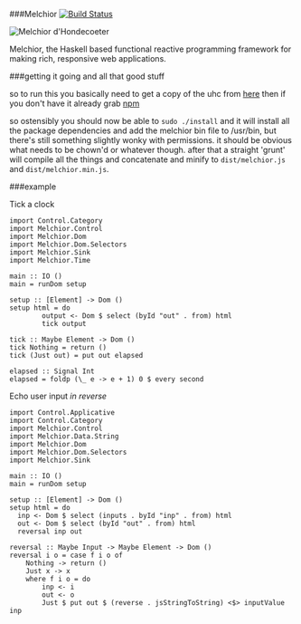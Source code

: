 ###Melchior [![Build Status](https://travis-ci.org/kjgorman/489-uhc.png)](https://travis-ci.org/kjgorman/489-uhc)


![Melchior d'Hondecoeter](http://www.artcyclopedia.org/art/melchior-d-hondecoeter-pelican.jpg)

Melchior, the Haskell based functional reactive programming framework for making rich, responsive web applications.

###getting it going and all that good stuff

so to run this you basically need to get a copy of the uhc from [here](https://github.com/UU-ComputerScience/uhc)
then if you don't have it already grab [npm](https://npmjs.org/)

so ostensibly you should now be able to `sudo ./install` and it will install all the package dependencies and add
the melchior bin file to /usr/bin, but there's still something slightly wonky with permissions. it should be obvious
what needs to be chown'd or whatever though. after that a straight 'grunt' will compile all the things and concatenate
and minify to `dist/melchior.js` and `dist/melchior.min.js`.

###example

Tick a clock

    import Control.Category
    import Melchior.Control
    import Melchior.Dom
    import Melchior.Dom.Selectors
    import Melchior.Sink
    import Melchior.Time

    main :: IO ()
    main = runDom setup

    setup :: [Element] -> Dom ()
    setup html = do
            output <- Dom $ select (byId "out" . from) html
            tick output

    tick :: Maybe Element -> Dom ()
    tick Nothing = return ()
    tick (Just out) = put out elapsed

    elapsed :: Signal Int
    elapsed = foldp (\_ e -> e + 1) 0 $ every second

Echo user input _in reverse_

    import Control.Applicative
    import Control.Category
    import Melchior.Control
    import Melchior.Data.String
    import Melchior.Dom
    import Melchior.Dom.Selectors
    import Melchior.Sink

    main :: IO ()
    main = runDom setup

    setup :: [Element] -> Dom ()
    setup html = do
      inp <- Dom $ select (inputs . byId "inp" . from) html
      out <- Dom $ select (byId "out" . from) html
      reversal inp out

    reversal :: Maybe Input -> Maybe Element -> Dom ()
    reversal i o = case f i o of
        Nothing -> return ()
        Just x -> x
        where f i o = do
            inp <- i
            out <- o
            Just $ put out $ (reverse . jsStringToString) <$> inputValue inp
